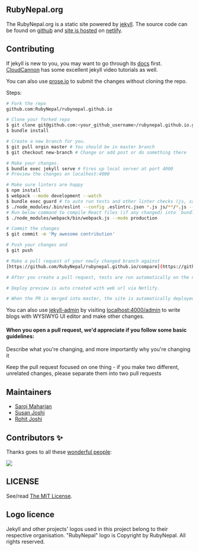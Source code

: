 ## RubyNepal.org

The RubyNepal.org is a static site powered by [jekyll](https://jekyllrb.com/). The source code can be found on [github](https://github.com/RubyNepal/rubynepal.github.io/) and [site is hosted](https://rubynepal.org) on [netlify](https://app.netlify.com/sites/rubynepal).

## Contributing

If jekyll is new to you, you may want to go through its [docs](https://jekyllrb.com/docs/home/) first.
[CloudCannon](https://learn.cloudcannon.com/jekyll/why-use-a-static-site-generator/) has some excellent jekyll video tutorials as well.

You can also use [prose.io](http://prose.io) to submit the changes without cloning the repo.

Steps:

```bash
# Fork the repo
github.com:RubyNepal/rubynepal.github.io

# Clone your forked repo
$ git clone git@github.com:<your_github_username>/rubynepal.github.io.git
$ bundle install

# Create a new branch for you.
$ git pull orgin master # You should be in master branch
$ git checkout new-branch # Change or add post or do something there

# Make your changes.
$ bundle exec jekyll serve # Fires up local server at port 4000
# Preview the changes on localhost:4000

# Make sure linters are happy
$ npm install
$ webpack --mode development --watch
$ bundle exec guard # to auto run tests and other linter checks (js, sass, html)
$ ./node_modules/.bin/eslint --config .eslintrc.json *.js js/**/*.js --fix
# Run below command to compile React files (if any changed) into `bundle/meetup.js` file.
$ ./node_modules/webpack/bin/webpack.js --mode production

# Commit the changes
$ git commit -m 'My awesome contribution'

# Push your changes and
$ git push

# Make a pull request of your newly changed branch against
[https://github.com/RubyNepal/rubynepal.github.io/compare](https://github.com/RubyNepal/rubynepal.github.io/compare)

# After you create a pull request, tests are run automatically on the newly created PR using Hound and TravisCI for style and lint checks.

# Deploy preview is auto created with web url via Netlify.

# When the PR is merged into master, the site is automatically deployed with the help of netlify continuous deployment.
```

You can also use [jekyll-admin](https://github.com/jekyll/jekyll-admin/) by visiting [localhost:4000/admin](localhost:4000/admin) to write blogs with WYSIWYG UI editor and make other changes.

#### When you open a pull request, we'd appreciate if you follow some basic guidelines:

Describe what you're changing, and more importantly why you're changing it

Keep the pull request focused on one thing - if you make two different, unrelated changes, please separate them into two pull requests

## Maintainers

- [Saroj Maharjan](https://twitter.com/zoraslapen)
- [Susan Joshi](https://twitter.com/josisusan)
- [Rohit Joshi](https://twitter.com/roxxypoxxy)

## Contributors ✨

Thanks goes to all these [wonderful people](github.com/RubyNepal/rubynepal.github.io/contributors):

<a href="https://github.com/RubyNepal/rubynepal.github.io/contributors"><img src="https://opencollective.com/rubynepal/contributors.svg?width=890&button=false" /></a>

## LICENSE

See/read [The MIT License](/LICENSE).

## Logo licence

Jekyll and other projects' logos used in this project belong to their respective organisation.
"RubyNepal" logo is Copyright by RubyNepal. All rights reserved.
